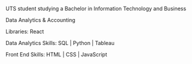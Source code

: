 UTS student studying a Bachelor in Information Technology and Business

Data Analytics & Accounting

Libraries: React

Data Analytics Skills: SQL | Python | Tableau

Front End Skills: HTML | CSS | JavaScript
